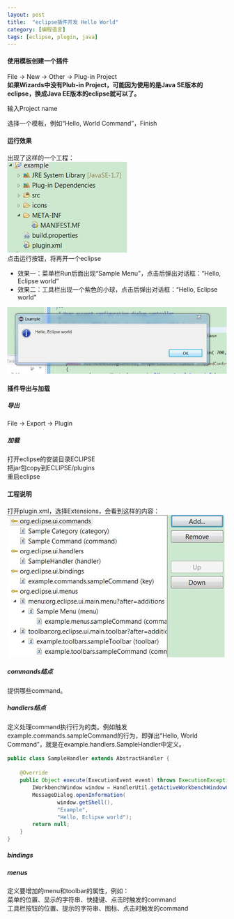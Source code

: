 ```yaml
---
layout: post
title:  "eclipse插件开发 Hello World"
category: [编程语言]
tags: [eclipse, plugin, java]
---
```


#### 使用模板创建一个插件

File -> New -> Other -> Plug-in Project  
**如果Wizards中没有Plub-in Project，可能因为使用的是Java SE版本的eclipse，换成Java EE版本的eclipse就可以了。**  
  
输入Project name

选择一个模板，例如“Hello, World Command”，Finish

<!-- more -->

#### 运行效果

出现了这样的一个工程：  
![](/image/create-a-eclipse-plugin-by-template-0.jpg)  
点击运行按钮，将再开一个eclipse  

 - 效果一：菜单栏Run后面出现“Sample Menu”，点击后弹出对话框：“Hello, Eclipse world”  
 - 效果二：工具栏出现一个紫色的小球，点击后弹出对话框：“Hello, Eclipse world”  

![](/image/create-a-eclipse-plugin-by-template-2.jpg)   

#### 插件导出与加载

##### 导出

File -> Export -> Plugin 

##### 加载

打开eclipse的安装目录ECLIPSE  
把jar包copy到ECLIPSE/plugins  
重启eclipse  

#### 工程说明

打开plugin.xml，选择Extensions，会看到这样的内容：  
![](/image/create-a-eclipse-plugin-by-template-1.jpg)  

##### commands结点

提供哪些command。

##### handlers结点

定义处理command执行行为的类。例如触发example.commands.sampleCommand的行为，即弹出“Hello, World Command”，就是在example.handlers.SampleHandler中定义。  

```java
public class SampleHandler extends AbstractHandler {

	@Override
	public Object execute(ExecutionEvent event) throws ExecutionException {
		IWorkbenchWindow window = HandlerUtil.getActiveWorkbenchWindowChecked(event);
		MessageDialog.openInformation(
				window.getShell(),
				"Example",
				"Hello, Eclipse world");
		return null;
	}
}
```

##### bindings

##### menus

定义要增加的menu和toolbar的属性，例如：  
菜单的位置、显示的字符串、快捷键、点击时触发的command  
工具栏按钮的位置、提示的字符串、图标、点击时触发的command  